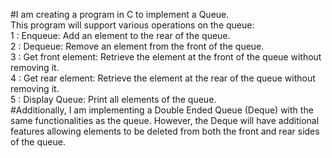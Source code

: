 #I am creating a program in C to implement a Queue.<br>
This program will support various operations on the queue:<br>
1 : Enqueue: Add an element to the rear of the queue.<br>
2 : Dequeue: Remove an element from the front of the queue.<br>
3 : Get front element: Retrieve the element at the front of the queue without removing it.<br>
4 : Get rear element: Retrieve the element at the rear of the queue without removing it.<br>
5 : Display Queue: Print all elements of the queue.<br>
#Additionally, I am implementing a Double Ended Queue (Deque) with the same functionalities as the queue. However, the Deque will have additional features allowing elements to be deleted from both the front and rear sides of the queue.
